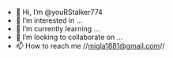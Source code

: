 - 👋 Hi, I’m @youRStalker774
- 👀 I’m interested in ...
- 🌱 I’m currently learning ...
- 💞️ I’m looking to collaborate on ...
- 📫 How to reach me //migla1881@gmail.com//

<!---
youRStalker774/youRStalker774 is a ✨ special ✨ repository because its `README.md` (this file) appears on your GitHub profile.
You can click the Preview link to take a look at your changes.
--->

